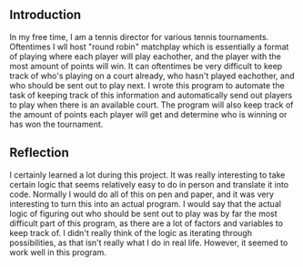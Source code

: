 ## Introduction

In my free time, I am a tennis director for various tennis tournaments. Oftentimes I wll host "round robin" matchplay which is essentially a format of playing where each player will play eachother, and the player with the most amount of points will win. It can oftentimes be very difficult to keep track of who's playing on a court already, who hasn't played eachother, and who should be sent out to play next. I wrote this program to automate the task of keeping track of this information and automatically send out players to play when there is an available court. The program will also keep track of the amount of points each player will get and determine who is winning or has won the tournament. 

## Reflection

I certainly learned a lot during this project. It was really interesting to take certain logic that seems relatively easy to do in person and translate it into code. Normally I would do all of this on pen and paper, and it was very interesting to turn this into an actual program. I would say that the actual logic of figuring out who should be sent out to play was by far the most difficult part of this program, as there are a lot of factors and variables to keep track of. I didn't really think of the logic as iterating through possibilities, as that isn't really what I do in real life. However, it seemed to work well in this program. 